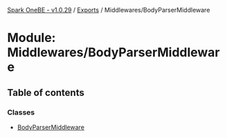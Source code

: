 [Spark OneBE - v1.0.29](../README.md) / [Exports](../modules.md) / Middlewares/BodyParserMiddleware

# Module: Middlewares/BodyParserMiddleware

## Table of contents

### Classes

- [BodyParserMiddleware](../classes/Middlewares_BodyParserMiddleware.BodyParserMiddleware.md)
